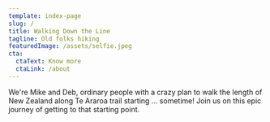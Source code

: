 ```yaml
---
template: index-page
slug: /
title: Walking Down the Line
tagline: Old folks hiking
featuredImage: /assets/selfie.jpeg
cta:
  ctaText: Know more
  ctaLink: /about
---
```

We're Mike and Deb, ordinary people with a crazy plan to walk the length of New Zealand along Te Araroa trail starting ... sometime! Join us on this epic journey of getting to that starting point.